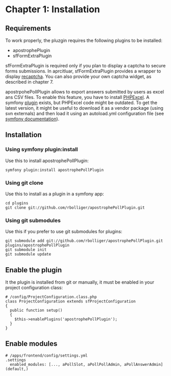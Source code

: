 # Chapter 1: Installation #

## Requirements

To work properly, the pluzgin requires the following plugins to be installed:

* apostrophePlugin
* sfFormExtraPlugin

sfFormExtraPlugin is required only if you plan to display a captcha to secure forms submissions. In aprcitluar, sfFormExtraPlugin provides a wrapper to display [recaptcha](http://www.google.com/recaptcha "reCaptcha"). You can also provide your own captcha widget, as described in chapter 7.

apostrpohePollPlugin allows to export answers submitted by users as excel ans CSV files. To enable this feature, you have to install [PHPExcel](http://phpexcel.codeplex.com/). A symfony [plugin](http://trac.symfony-project.org/browser/plugins/sfPhpExcelPlugin/ "sfPhpExcelPlugin") exists, but PHPExcel code might be outdated. To get the latest version, it might be useful to download it as a vendor package (using svn externals) and then load it using an autoload.yml configuration file (see [symfony documentation](http://www.symfony-project.org/reference/1_4/en/14-Other-Configuration-Files#chapter_14_autoload_yml "autoload.yml")).

## Installation

### Using symfony plugin:install

Use this to install apostrophePollPlugin:

	symfony plugin:install apostrophePollPlugin

### Using git clone

Use this to install as a plugin in a symfony app:

	cd plugins
	git clone git://github.com/rbolliger/apostrophePollPlugin.git

### Using git submodules

Use this if you prefer to use git submodules for plugins:

	git submodule add git://github.com/rbolliger/apostrophePollPlugin.git plugins/apostrophePollPlugin   
	git submodule init   
	git submodule update


## Enable the plugin

It the plugin is installed from git or manually, it must be enabled in your project configuration class:
	
	# /config/ProjectConfiguration.class.php   
	class ProjectConfiguration extends sfProjectConfiguration   
	{   
	  public function setup()   
	  {    
	    $this->enablePlugins('apostrophePollPlugin');   
	  }   
	}

## Enable modules

	# /apps/frontend/config/settings.yml   
	.settings   
	  enabled_modules: [..., aPollSlot, aPollPollAdmin, aPollAnswerAdmin](default,)
  

